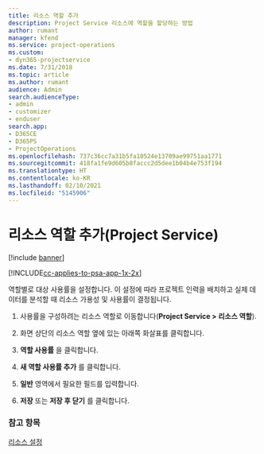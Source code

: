 ```yaml
---
title: 리소스 역할 추가
description: Project Service 리소스에 역할을 할당하는 방법
author: rumant
manager: kfend
ms.service: project-operations
ms.custom:
- dyn365-projectservice
ms.date: 7/31/2018
ms.topic: article
ms.author: rumant
audience: Admin
search.audienceType:
- admin
- customizer
- enduser
search.app:
- D365CE
- D365PS
- ProjectOperations
ms.openlocfilehash: 737c36cc7a31b5fa10524e13709ae99751aa1771
ms.sourcegitcommit: 418fa1fe9d605b8faccc2d5dee1b04b4e753f194
ms.translationtype: HT
ms.contentlocale: ko-KR
ms.lasthandoff: 02/10/2021
ms.locfileid: "5145906"
---
```

# <a name="add-resource-roles-project-service"></a>리소스 역할 추가(Project Service)

[!include [banner](../includes/psa-now-project-operations.md)]

[!INCLUDE[cc-applies-to-psa-app-1x-2x](../includes/cc-applies-to-psa-app-1x-2x.md)]

역할별로 대상 사용률을 설정합니다. 이 설정에 따라 프로젝트 인력을 배치하고 실제 데이터를 분석할 때 리소스 가용성 및 사용률이 결정됩니다.  
  
1.  사용률을 구성하려는 리소스 역할로 이동합니다(**Project Service > 리소스 역할**).  
  
2.  화면 상단의 리소스 역할 옆에 있는 아래쪽 화살표를 클릭합니다.  
  
3.  **역할 사용률** 을 클릭합니다.  
  
4.  **새 역할 사용률 추가** 를 클릭합니다.  
  
5.  **일반** 영역에서 필요한 필드를 입력합니다.  
  
6.  **저장** 또는 **저장 후 닫기** 를 클릭합니다.  
  
### <a name="see-also"></a>참고 항목  
 [리소스 설정](../psa/set-up-resources.md)
